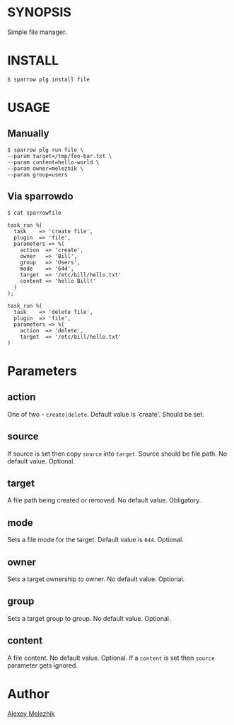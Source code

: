 # SYNOPSIS

Simple file manager.

# INSTALL

    $ sparrow plg install file

# USAGE

## Manually

    $ sparrow plg run file \
    --param target=/tmp/foo-bar.txt \
    --param content=hello-world \
    --param owner=melezhik \
    --param group=users

## Via sparrowdo

    $ cat sparrowfile
  
    task_run %(
      task    => 'create file',
      plugin  => 'file',
      parameters => %(
        action  => 'create',
        owner   => 'Bill',
        group   => 'Users',
        mode    => '644',
        target  => '/etc/bill/hello.txt'
        content => 'hello Bill!'
      )
    );

    task_run %(
      task    => 'delete file',
      plugin  => 'file',
      parameters => %(
        action  => 'delete',
        target  => '/etc/bill/hello.txt'
    )

# Parameters

## action

One of two - `create|delete`. Default value is 'create'. Should be set.

## source 

If source is set then copy `source` into `target`. Source should be file path. No default value. Optional.

## target

A file path being created or removed. No default value. Obligatory.

## mode

Sets a file mode for the target. Default value is `644`. Optional.

## owner

Sets a target ownership to owner. No default value. Optional.

## group

Sets a target group to group. No default value. Optional.

## content

A file content. No default value. Optional. If a `content` is set then `source` parameter gets ignored.

# Author

[Alexey Melezhik](mailto:melezhik@gmail.com)


